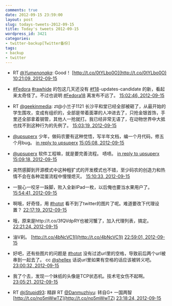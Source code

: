 ```yaml
---
comments: true
date: 2012-09-15 23:59:00
layout: post
slug: todays-tweets-2012-09-15
title: Today's tweets 2012-09-15
wordpress_id: 3421
categories:
- twitter-backup[Twitter备份]
tags:
- backup
- twitter
---
```





  * RT [@_Yumenonaka_](http://twitter.com/_Yumenonaka_): Good！ [http://t.co/0tYLbo0O](http://t.co/0tYLbo0O) [10:21:09, 2012-09-15](http://twitter.com/gfrog/statuses/246795760732098560)





  * [#Fedora](http://search.twitter.com/search?q=%23Fedora) [#rawhide](http://search.twitter.com/search?q=%23rawhide) 的包这几天还没有 [#f18](http://search.twitter.com/search?q=%23f18)-updates-candidate 的新，看起来太奇怪了。不过也说明 [#Fedora18](http://search.twitter.com/search?q=%23Fedora18) 离发布不远了。 [15:02:46, 2012-09-15](http://twitter.com/gfrog/statuses/246866634545958912)





  * RT [@geekinmedia](http://twitter.com/geekinmedia): zt@小兰子1121
长沙平和堂已经全部被砸了，从最开始的学生围攻，变成有组织的，全部是带着面罩的人冲进去了，只抢金银首饰，手里还全部拿着钢管，其他人一抢就打。我已经非常无语了，在动物世界中大抵也找不到这种行为的先例了。 [15:03:19, 2012-09-15](http://twitter.com/gfrog/statuses/246866770349158400)





  * [@upsuperx](http://twitter.com/upsuperx) 少年，做码农要有这种觉悟，写半年文档，编一个月代码，修五个月bug。 [in reply to upsuperx](http://twitter.com/upsuperx/statuses/246860896993939456) [15:05:08, 2012-09-15](http://twitter.com/gfrog/statuses/246867226580361216)





  * [@upsuperx](http://twitter.com/upsuperx) 软件工程嘛，就是要完善流程。 啧啧。 [in reply to upsuperx](http://twitter.com/upsuperx/statuses/246867595029004288) [15:09:18, 2012-09-15](http://twitter.com/gfrog/statuses/246868275634520064)





  * 突然感脚到开源模式中这种粗犷式的开发模式也不错，至少码农的创造力和热情不会在各种混蛋流程中慢慢熄灭。 [15:10:33, 2012-09-15](http://twitter.com/gfrog/statuses/246868591591448576)





  * 一狠心一咬牙一跺脚，败入全新IPad一枚，以后俺也要当水果用户了。 [15:54:41, 2012-09-15](http://twitter.com/gfrog/statuses/246879698750164993)





  * 啊哦，好奇怪，用 [#hotot](http://search.twitter.com/search?q=%23hotot) 看不到了twitter的图片了呢。难道要改下代理设置？ [22:17:19, 2012-09-15](http://twitter.com/gfrog/statuses/246975989261930496)





  * 哦，原来是http://t.co/3fQVdpRY也被河蟹了，加入代理列表，搞定。 [22:21:24, 2012-09-15](http://twitter.com/gfrog/statuses/246977019726946304)





  * 油V刹。
[http://t.co/4bNcVC1l](http://t.co/4bNcVC1l) [22:59:01, 2012-09-15](http://twitter.com/gfrog/statuses/246986483129520129)





  * 好吧，还有些图片的问题是 [#hotot](http://search.twitter.com/search?q=%23hotot) 没有过滤url里的空格，导致前后两个url被串到一起去了。 cc [@shellex](http://twitter.com/shellex) 话说url里如果有空格的话应该被转义吧。 [23:00:32, 2012-09-15](http://twitter.com/gfrog/statuses/246986865566167041)





  * 我了个去，发现一个妹纸的头像是TCP状态机。技术宅女伤不起啊。 [23:05:21, 2012-09-15](http://twitter.com/gfrog/statuses/246988080488259587)





  * RT [@iStupid93](http://twitter.com/iStupid93): 精辟 RT [@Danmuzhiyu](http://twitter.com/Danmuzhiyu): 转自G+ 一国两智 [http://t.co/no5mWwTZ](http://t.co/no5mWwTZ) [23:18:24, 2012-09-15](http://twitter.com/gfrog/statuses/246991362547929088)




